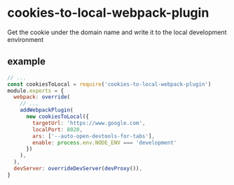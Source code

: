 # cookies-to-local-webpack-plugin

Get the cookie under the domain name and write it to the local development environment

## example

```js
// ...
const cookiesToLocal = require('cookies-to-local-webpack-plugin')
module.exports = {
  webpack: override(
    // ...
    addWebpackPlugin(
      new cookiesToLocal({
        targetUrl: 'https://www.google.com',
        localPort: 8020,
        ars: ['--auto-open-devtools-for-tabs'],
        enable: process.env.NODE_ENV === 'development'
      })
    ),
  ),
  devServer: overrideDevServer(devProxy()),
}

```
